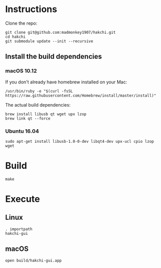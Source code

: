 # Instructions

Clone the repo:

```
git clone git@github.com:madmonkey1907/hakchi.git
cd hakchi
git submodule update --init --recursive
```

## Install the build dependencies

### macOS 10.12

If you don't already have homebrew installed on your Mac:

```
/usr/bin/ruby -e "$(curl -fsSL https://raw.githubusercontent.com/Homebrew/install/master/install)"
```

The actual build dependencies:

```
brew install libusb qt wget upx lzop
brew link qt --force
```

### Ubuntu 16.04

```
sudo apt-get install libusb-1.0-0-dev libqt4-dev upx-ucl cpio lzop wget
```

# Build

```
make
```

# Execute

## Linux

```
. importpath
hakchi-gui
```

## macOS

```
open build/hakchi-gui.app
```
